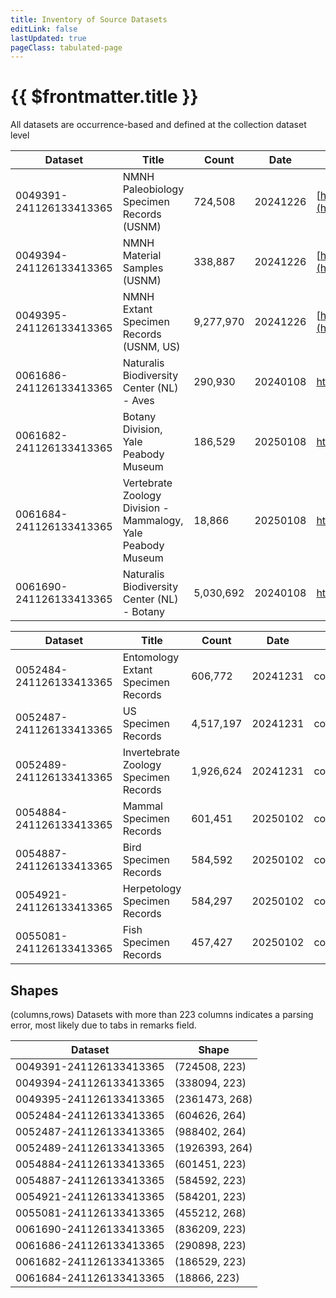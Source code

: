 ```yaml
---
title: Inventory of Source Datasets
editLink: false
lastUpdated: true
pageClass: tabulated-page
---
```


# {{ $frontmatter.title }}
All datasets are occurrence-based and defined at the collection dataset level

| Dataset                 | Title                                                        | Count     | Date     | DOI                                                                      | URL                                                               |
|-------------------------|--------------------------------------------------------------|-----------|----------|--------------------------------------------------------------------------| ----------------------------------------------------------------- |
| 0049391-241126133413365 | NMNH Paleobiology Specimen Records (USNM)                    | 724,508   | 20241226 | [https://doi.org/10.15468/dl.ws2uf3](https://doi.org/10.15468/dl.ws2uf3) | https://www.gbif.org/dataset/c8681cc2-9d0a-4c5f-b620-5c753abfe2bc |
| 0049394-241126133413365 | NMNH Material Samples (USNM)                                 | 338,887   | 20241226 | [https://doi.org/10.15468/dl.ycwxgd](https://doi.org/10.15468/dl.ycwxgd) | https://www.gbif.org/dataset/26098c25-8f7f-4c71-97ac-1d3db181c65e |
| 0049395-241126133413365 | NMNH Extant Specimen Records (USNM, US)                      | 9,277,970 | 20241226 | [https://doi.org/10.15468/dl.42mnjx](https://doi.org/10.15468/dl.42mnjx) | https://www.gbif.org/dataset/821cc27a-e3bb-4bc5-ac34-89ada245069d |
| 0061686-241126133413365 | Naturalis Biodiversity Center (NL) - Aves                    | 290,930   | 20240108 | https://doi.org/10.15468/dl.u5tv27  | https://www.gbif.org/dataset/0061686-241126133413365 |
| 0061682-241126133413365 | Botany Division, Yale Peabody Museum                         | 186,529   | 20250108 | https://doi.org/10.15468/dl.twf535  | https://www.gbif.org/dataset/0061682-241126133413365 |
| 0061684-241126133413365 | Vertebrate Zoology Division - Mammalogy, Yale Peabody Museum | 18,866    | 20250108 | https://doi.org/10.15468/dl.shrths  | https://www.gbif.org/dataset/0061684-241126133413365 |
| 0061690-241126133413365 | Naturalis Biodiversity Center (NL) - Botany                  | 5,030,692 | 20240108 | https://doi.org/10.15468/dl.4ze7ns  | https://www.gbif.org/dataset/0061690-241126133413365 |

| Dataset                 | Title                                 | Count     | Date     | Filter         | Value | DOI                                |
| ----------------------- | ------------------------------------- |-----------| -------- | -------------- | ----- | ---------------------------------- |
| 0052484-241126133413365 | Entomology Extant Specimen Records    | 606,772   | 20241231 | collectionCode | ent   | https://doi.org/10.15468/dl.ptewed |
| 0052487-241126133413365 | US Specimen Records                   | 4,517,197 | 20241231 | collectionCode | us    | https://doi.org/10.15468/dl.wttrju |
| 0052489-241126133413365 | Invertebrate Zoology Specimen Records | 1,926,624 | 20241231 | collectionCode | iz    | https://doi.org/10.15468/dl.fya67r |
| 0054884-241126133413365 | Mammal Specimen Records               | 601,451   | 20250102 | collectionCode | mamm  | https://doi.org/10.15468/dl.dys66y |
| 0054887-241126133413365 | Bird Specimen Records                 | 584,592   | 20250102 | collectionCode | birds | https://doi.org/10.15468/dl.2en7ue |
| 0054921-241126133413365 | Herpetology Specimen Records          | 584,297   | 20250102 | collectionCode | herp  | https://doi.org/10.15468/dl.rf2che |
| 0055081-241126133413365 | Fish Specimen Records                 | 457,427   | 20250102 | collectionCode | fish  | https://doi.org/10.15468/dl.34mb2x |

## Shapes
(columns,rows)
Datasets with more than 223 columns indicates a parsing error, most likely due to tabs in remarks field.

| Dataset                 | Shape |
|-------------------------| -- |
| 0049391-241126133413365 | (724508, 223) |
| 0049394-241126133413365 | (338094, 223) |
| 0049395-241126133413365 | (2361473, 268) |
| 0052484-241126133413365 | (604626, 264) |
| 0052487-241126133413365 | (988402, 264) |
| 0052489-241126133413365 | (1926393, 264) |
| 0054884-241126133413365 | (601451, 223) |
| 0054887-241126133413365 | (584592, 223) |
| 0054921-241126133413365 | (584201, 223) |
| 0055081-241126133413365 | (455212, 268) |
| 0061690-241126133413365 | (836209, 223) |
| 0061686-241126133413365 | (290898, 223) |
| 0061682-241126133413365 | (186529, 223) |
| 0061684-241126133413365 | (18866, 223) |

